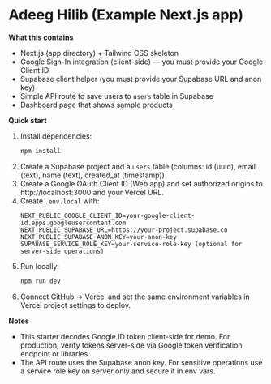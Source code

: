# Adeeg Hilib (Example Next.js app)

**What this contains**
- Next.js (app directory) + Tailwind CSS skeleton
- Google Sign-In integration (client-side) — you must provide your Google Client ID
- Supabase client helper (you must provide your Supabase URL and anon key)
- Simple API route to save users to `users` table in Supabase
- Dashboard page that shows sample products

**Quick start**
1. Install dependencies:
   ```bash
   npm install
   ```
2. Create a Supabase project and a `users` table (columns: id (uuid), email (text), name (text), created_at (timestamp))
3. Create a Google OAuth Client ID (Web app) and set authorized origins to http://localhost:3000 and your Vercel URL.
4. Create `.env.local` with:
   ```env
   NEXT_PUBLIC_GOOGLE_CLIENT_ID=your-google-client-id.apps.googleusercontent.com
   NEXT_PUBLIC_SUPABASE_URL=https://your-project.supabase.co
   NEXT_PUBLIC_SUPABASE_ANON_KEY=your-anon-key
   SUPABASE_SERVICE_ROLE_KEY=your-service-role-key (optional for server-side operations)
   ```
5. Run locally:
   ```bash
   npm run dev
   ```
6. Connect GitHub -> Vercel and set the same environment variables in Vercel project settings to deploy.

**Notes**
- This starter decodes Google ID token client-side for demo. For production, verify tokens server-side via Google token verification endpoint or libraries.
- The API route uses the Supabase anon key. For sensitive operations use a service role key on server only and secure it in env vars.
